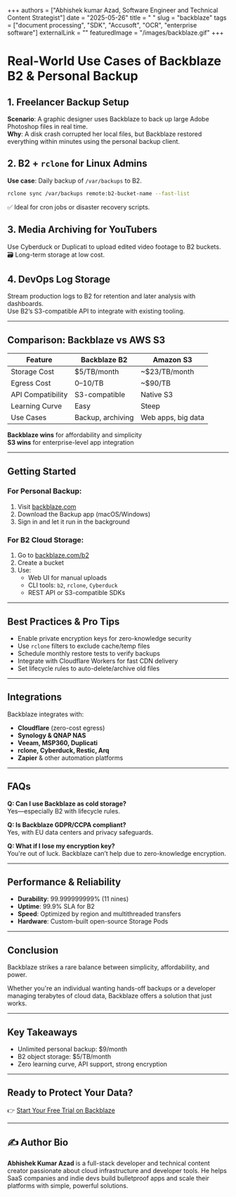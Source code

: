 +++
authors = ["Abhishek kumar Azad, Software Engineer and Technical Content Strategist"]
date = "2025-05-26"
title = " "
slug = "backblaze"
tags = ["document processing", "SDK", "Accusoft", "OCR", "enterprise software"]
externalLink = ""
featuredImage = "/images/backblaze.gif"
+++



# Real-World Use Cases of Backblaze B2 & Personal Backup

## 1. Freelancer Backup Setup
**Scenario**: A graphic designer uses Backblaze to back up large Adobe Photoshop files in real time.  
**Why**: A disk crash corrupted her local files, but Backblaze restored everything within minutes using the personal backup client.

## 2. B2 + `rclone` for Linux Admins
**Use case**: Daily backup of `/var/backups` to B2.

```bash
rclone sync /var/backups remote:b2-bucket-name --fast-list
```

✅ Ideal for cron jobs or disaster recovery scripts.

## 3. Media Archiving for YouTubers
Use Cyberduck or Duplicati to upload edited video footage to B2 buckets.  
🗃️ Long-term storage at low cost.

## 4. DevOps Log Storage
Stream production logs to B2 for retention and later analysis with dashboards.  
Use B2’s S3-compatible API to integrate with existing tooling.

---

## Comparison: Backblaze vs AWS S3

| Feature           | Backblaze B2     | Amazon S3         |
|------------------|------------------|-------------------|
| Storage Cost     | $5/TB/month      | ~$23/TB/month     |
| Egress Cost      | $0–$10/TB        | ~$90/TB           |
| API Compatibility| S3-compatible    | Native S3         |
| Learning Curve   | Easy             | Steep             |
| Use Cases        | Backup, archiving| Web apps, big data|

 **Backblaze wins** for affordability and simplicity  
 **S3 wins** for enterprise-level app integration

---

## Getting Started

### For Personal Backup:
1. Visit [backblaze.com](https://www.backblaze.com)
2. Download the Backup app (macOS/Windows)
3. Sign in and let it run in the background

### For B2 Cloud Storage:
1. Go to [backblaze.com/b2](https://www.backblaze.com/b2)
2. Create a bucket
3. Use:
   - Web UI for manual uploads
   - CLI tools: `b2`, `rclone`, `Cyberduck`
   - REST API or S3-compatible SDKs

---

##  Best Practices & Pro Tips
-  Enable private encryption keys for zero-knowledge security
-  Use `rclone` filters to exclude cache/temp files
-  Schedule monthly restore tests to verify backups
-  Integrate with Cloudflare Workers for fast CDN delivery
-  Set lifecycle rules to auto-delete/archive old files

---

##  Integrations

Backblaze integrates with:

- **Cloudflare** (zero-cost egress)
- **Synology & QNAP NAS**
- **Veeam, MSP360, Duplicati**
- **rclone, Cyberduck, Restic, Arq**
- **Zapier** & other automation platforms

---

##  FAQs

**Q: Can I use Backblaze as cold storage?**  
Yes—especially B2 with lifecycle rules.

**Q: Is Backblaze GDPR/CCPA compliant?**  
Yes, with EU data centers and privacy safeguards.

**Q: What if I lose my encryption key?**  
You're out of luck. Backblaze can’t help due to zero-knowledge encryption.

---

##  Performance & Reliability

- **Durability**: 99.999999999% (11 nines)
- **Uptime**: 99.9% SLA for B2
- **Speed**: Optimized by region and multithreaded transfers
- **Hardware**: Custom-built open-source Storage Pods

---

##  Conclusion

Backblaze strikes a rare balance between simplicity, affordability, and power.

Whether you're an individual wanting hands-off backups or a developer managing terabytes of cloud data, Backblaze offers a solution that just works.

---

##  Key Takeaways

- Unlimited personal backup: $9/month
- B2 object storage: $5/TB/month
- Zero learning curve, API support, strong encryption

---

##  Ready to Protect Your Data?
👉 [Start Your Free Trial on Backblaze](https://www.backblaze.com)

---

## ✍️ Author Bio

**Abhishek Kumar Azad** is a full-stack developer and technical content creator passionate about cloud infrastructure and developer tools. He helps SaaS companies and indie devs build bulletproof apps and scale their platforms with simple, powerful solutions.
